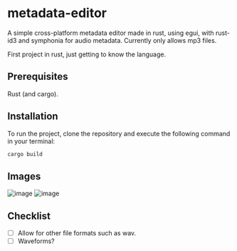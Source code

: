 # metadata-editor
A simple cross-platform metadata editor made in rust, using egui, with rust-id3 and symphonia for audio metadata.
Currently only allows mp3 files.

First project in rust, just getting to know the language.

## Prerequisites
Rust (and cargo).

## Installation
To run the project, clone the repository and execute the following command in your terminal:
```bash
cargo build
```

## Images
![image](https://i.imgur.com/rMDgWvs.png)
![image](https://i.imgur.com/al6UhXX.png)
## Checklist
- [ ] Allow for other file formats such as wav.
- [ ] Waveforms? 
